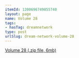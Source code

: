 ```yaml
---
itemId: 1200696749855740
layout: page
name: Volume 28
tags:
- hasTag: dreamnetwork
type: post
urlSlug: dream-network-volume-28
---
```

<a href="files/Volume_28.zip" download>Volume 28 (.zip file, 6mb)</a>